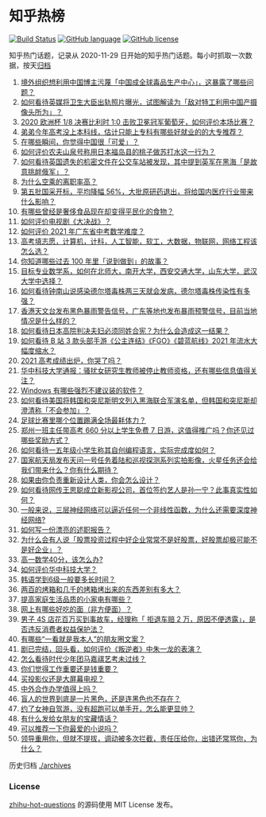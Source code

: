 # 知乎热榜
[![Build Status](https://github.com/ToWeLong/zhihu-hot-questions/workflows/CI/badge.svg)](https://github.com/ToWeLong/zhihu-hot-questions/actions)
[![GitHub language](https://img.shields.io/badge/language-golang-orange.svg)](https://golang.org/)
[![GitHub license](https://img.shields.io/github/license/ToWeLong/zhihu-hot-questions)](https://github.com/ToWeLong/zhihu-hot-questions/blob/main/LICENSE)

知乎热门话题，记录从 2020-11-29 日开始的知乎热门话题。每小时抓取一次数据，按天[归档](./archives)

<!-- BEGIN -->

1. [境外组织想利用中国博主污蔑「中国成全球毒品生产中心」，这暴露了哪些问题？](https://www.zhihu.com/question/467242610)
1. [如何看待英媒将卫生大臣出轨照片曝光，试图解读为「敌对特工利用中国产摄像头所为」？](https://www.zhihu.com/question/468203389)
1. [2020 欧洲杯 1/8 决赛比利时 1:0 击败卫冕冠军葡萄牙，如何评价本场比赛？](https://www.zhihu.com/question/468155410)
1. [弟弟今年高考没上本科线，估计只能上专科有哪些好就业的的大专推荐？](https://www.zhihu.com/question/467360913)
1. [在哪些瞬间，你觉得中国很「可爱」？](https://www.zhihu.com/question/455857255)
1. [如何评价农夫山泉号称用日本福岛县的桃子做苏打水这一行为？](https://www.zhihu.com/question/467945115)
1. [如何看待英国遗失的机密文件在公交车站被发现，其中提到英军在黑海「是故意挑衅俄军」？](https://www.zhihu.com/question/468251265)
1. [为什么空乘的离职率高？](https://www.zhihu.com/question/311186930)
1. [第五批国采开标，平均降幅 56%，大批原研药退出，将给国内医疗行业带来什么影响？](https://www.zhihu.com/question/467012770)
1. [有哪些曾经是奢侈食品现在却变得平民化的食物？](https://www.zhihu.com/question/466302067)
1. [如何评价电视剧《大决战》？](https://www.zhihu.com/question/467711149)
1. [如何评价 2021 年广东省中考数学难度？](https://www.zhihu.com/question/468121636)
1. [高考填志愿，计算机，计科，人工智能，软工，大数据，物联网，网络工程该怎么选？](https://www.zhihu.com/question/468005193)
1. [你知道哪些过去 100 年里「说到做到」的故事？](https://www.zhihu.com/question/464242642)
1. [目标专业数学系，如何在北师大，南开大学，西安交通大学，山东大学，武汉大学中选择？](https://www.zhihu.com/question/467776651)
1. [如何看待钟南山说感染德尔塔毒株两三天就会发病，德尔塔毒株传染性有多强？](https://www.zhihu.com/question/467884005)
1. [香港天文台发布黑色暴雨警告信号，广东等地也发布暴雨预警信号，目前当地情况是什么样的？](https://www.zhihu.com/question/468396807)
1. [如何看待日本高院判决夫妇必须同姓合宪？为什么会造成这一结果？](https://www.zhihu.com/question/467013995)
1. [如何看待 B 站 3 款头部手游《公主连结》《FGO》《碧蓝航线》2021 年流水大幅度缩水？](https://www.zhihu.com/question/466778743)
1. [2021 高考成绩出炉，你哭了吗？](https://www.zhihu.com/question/466709961)
1. [华中科技大学通报：骚扰女研究生教师被停止教师资格，还有哪些信息值得关注？](https://www.zhihu.com/question/467613984)
1. [Windows 有哪些强烈不建议装的软件？](https://www.zhihu.com/question/392313958)
1. [如何看待美国将韩国和突尼斯明文列入黑海联合军演名单，但韩国和突尼斯却澄清称「不会参加」？](https://www.zhihu.com/question/466996002)
1. [足球比赛里哪个位置踢满全场最耗体力？](https://www.zhihu.com/question/453006393)
1. [郑州一班主任带高考 660 分以上学生免费 7 日游，这值得推广吗？你还见过哪些奖励方式？](https://www.zhihu.com/question/467485052)
1. [如何看待一五年级小学生称其自创编程语言，实际完成度如何？](https://www.zhihu.com/question/466502198)
1. [国家航天局发布天问一号任务着陆和巡视探测系列实拍影像，火星任务还会给我们带来什么？你有什么期待？](https://www.zhihu.com/question/468082314)
1. [如果由你负责重新设计人类，你会怎么设计？](https://www.zhihu.com/question/20111350)
1. [如何看待网传王思聪成立新影视公司，首位签约艺人是孙一宁？此事真实性如何？](https://www.zhihu.com/question/467987623)
1. [一般来说，三层神经网络可以逼近任何一个非线性函数，为什么还需要深度神经网络?](https://www.zhihu.com/question/344962955)
1. [如何写一份漂亮的述职报告？](https://www.zhihu.com/question/22478954)
1. [为什么会有人说「股票投资过程中好企业常常不是好股票，好股票却极可能不是好企业」？](https://www.zhihu.com/question/463299597)
1. [高一数学40分，该怎么办?](https://www.zhihu.com/question/462929040)
1. [如何评价华中科技大学？](https://www.zhihu.com/question/28558672)
1. [韩语学到6级一般要多长时间？](https://www.zhihu.com/question/392593402)
1. [两百的烤箱和几千的烤箱烤出来的东西差别有多大？](https://www.zhihu.com/question/30461311)
1. [提高家庭生活品质的小家电有哪些？](https://www.zhihu.com/question/461987565)
1. [网上有哪些好吃的面（非方便面）？](https://www.zhihu.com/question/27910600)
1. [男子 4S 店花百万买到事故车，经理称「 拒退车赔 2 万，原因不便透露」，是否违反消费者权益保护法？](https://www.zhihu.com/question/467888396)
1. [有哪些“一看就是我本人”的朋友圈文案？](https://www.zhihu.com/question/463286469)
1. [剧已完结，回头看，如何评价《叛逆者》中朱一龙的表演？](https://www.zhihu.com/question/468056531)
1. [怎么看待时代少年团马嘉祺艺考未过线？](https://www.zhihu.com/question/467985728)
1. [你们觉得工作重要还是钱重要？](https://www.zhihu.com/question/460968705)
1. [买投影仪还是大屏幕电视？](https://www.zhihu.com/question/22925179)
1. [中外合作办学值得上吗？](https://www.zhihu.com/question/410622193)
1. [盲人的世界到底是一片黑色，还是连黑色也不存在？](https://www.zhihu.com/question/48476818)
1. [约了女神自驾游，没有超跑可以单手开，怎么能更显帅？](https://www.zhihu.com/question/468151701)
1. [有什么发给女朋友的宝藏情话？](https://www.zhihu.com/question/384069022)
1. [可以推荐一下你最爱的小说吗？](https://www.zhihu.com/question/421140236)
1. [领导重用你，但就不提拔，调动被多次拦截，责任压给你，出错还常骂你，为什么？](https://www.zhihu.com/question/371428511)

<!-- END -->

历史归档 [./archives](./archives)


### License
[zhihu-hot-questions](https://github.com/towelong/zhihu-hot-questions) 的源码使用 MIT License 发布。